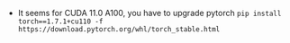 - It seems for CUDA 11.0 A100, you have to upgrade pytorch
``
pip install torch==1.7.1+cu110 -f https://download.pytorch.org/whl/torch_stable.html
``

